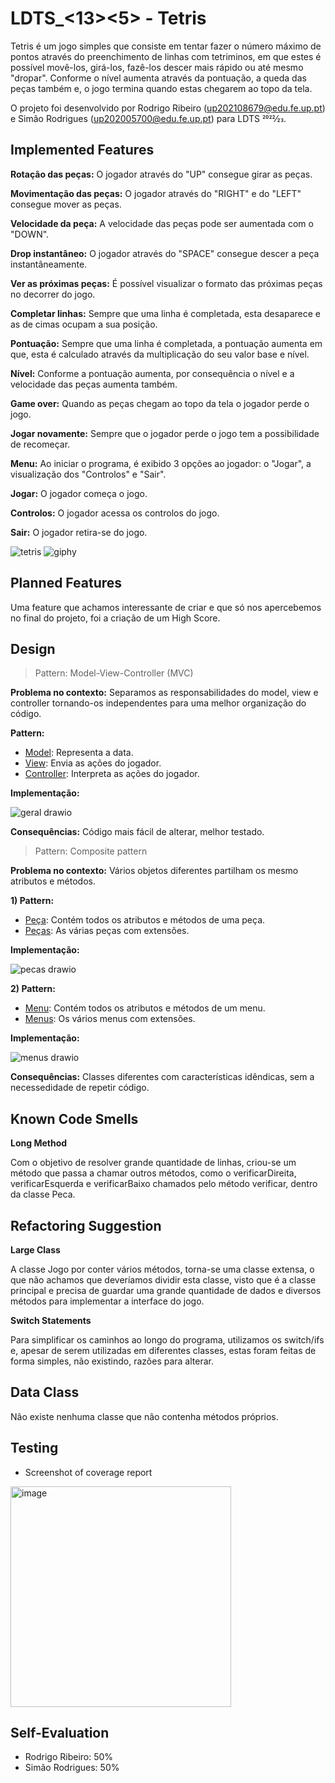 # **LDTS_<13><5> - Tetris**

Tetris é um jogo simples que consiste em tentar fazer o número máximo de pontos através
do preenchimento de linhas com tetriminos, em que estes é possível movê-los, girá-los, fazê-los
descer mais rápido ou até mesmo "dropar". Conforme o nível aumenta através da pontuação, a queda das
peças também e, o jogo termina quando estas chegarem ao topo da tela.

O projeto foi desenvolvido por Rodrigo Ribeiro (up202108679@edu.fe.up.pt)
e Simão Rodrigues (up202005700@edu.fe.up.pt) para LDTS 2022⁄23.


## **Implemented Features**

**Rotação das peças:** O jogador através do "UP" consegue girar as peças. 

**Movimentação das peças:** O jogador através do "RIGHT" e do "LEFT" consegue mover as peças.

**Velocidade da peça:** A velocidade das peças pode ser aumentada com o "DOWN".

**Drop instantâneo:** O jogador através do "SPACE" consegue descer a peça instantâneamente.

**Ver as próximas peças:** É possível visualizar o formato das próximas peças no decorrer do jogo.

**Completar linhas:** Sempre que uma linha é completada, esta desaparece e as de cimas ocupam a sua posição.

**Pontuação:** Sempre que uma linha é completada, a pontuação aumenta em que, esta é calculado através
da multiplicação do seu valor base e nível.

**Nível:** Conforme a pontuação aumenta, por consequência o nível e a velocidade das peças aumenta também.

**Game over:** Quando as peças chegam ao topo da tela o jogador perde o jogo.

**Jogar novamente:** Sempre que o jogador perde o jogo tem a possibilidade de recomeçar.

**Menu:** Ao iniciar o programa, é exibido 3 opções ao jogador: o "Jogar", a visualização dos "Controlos" e "Sair".

**Jogar:** O jogador começa o jogo.

**Controlos:** O jogador acessa os controlos do jogo.

**Sair:** O jogador retira-se do jogo.

![tetris](https://user-images.githubusercontent.com/113983743/208766450-a4bbd31c-a0eb-45cc-b5dd-e48bc3dab8ec.png)
![giphy](https://user-images.githubusercontent.com/93003716/208778180-82f76e5e-883b-48d2-920c-6a7697592936.gif)


## **Planned Features**

Uma feature que achamos interessante de criar e que só nos apercebemos no final do projeto, foi a criação de um High Score. 


## **Design**

> Pattern: Model-View-Controller (MVC)

**Problema no contexto:** Separamos as responsabilidades do model, view e controller tornando-os
independentes para uma melhor organização do código.

**Pattern:**
- [Model](https://github.com/qsimaor/projects/tree/main/Tetris/src/main/java/tetris/Model): Representa a data.
- [View](https://github.com/qsimaor/projects/tree/main/Tetris/src/main/java/tetris/View): Envia as ações do jogador.
- [Controller](https://github.com/qsimaor/projects/tree/main/Tetris/src/main/java/tetris/Controller): Interpreta as ações do jogador.

**Implementação:**

![geral drawio](https://user-images.githubusercontent.com/93003716/207922450-59ae4a46-8cfb-4919-a8d0-9e951d2f3208.png)

**Consequências:** Código mais fácil de alterar, melhor testado.


> Pattern: Composite pattern

**Problema no contexto:** Vários objetos diferentes partilham os mesmo atributos e métodos.

**1) Pattern:**

- [Peça](https://github.com/qsimaor/projects/blob/main/Tetris/src/main/java/tetris/Model/Pecas/Peca.java): Contém todos os atributos e métodos de uma peça.
- [Peças](https://github.com/qsimaor/projects/tree/main/Tetris/src/main/java/tetris/Model/Pecas): As várias peças com extensões.

**Implementação:**

![pecas drawio](https://user-images.githubusercontent.com/93003716/207922588-7049f8a3-aeea-4c69-981d-a8c82722bcd9.png)


**2) Pattern:**

- [Menu](https://github.com/qsimaor/projects/blob/main/Tetris/src/main/java/tetris/Controller/Menus/Menu.java): Contém todos os atributos e métodos de um menu.
- [Menus](https://github.com/qsimaor/projects/tree/main/Tetris/src/main/java/tetris/Controller/Menus): Os vários menus com extensões.

**Implementação:**

![menus drawio](https://user-images.githubusercontent.com/93003716/207922623-e67bab30-3e86-406c-a78c-64615b1625f2.png)

**Consequências:** Classes diferentes com características idêndicas, sem a necessedidade de repetir código.


## **Known Code Smells** 

**Long Method**

Com o objetivo de resolver grande quantidade de linhas, criou-se um método que passa a chamar outros métodos, como o verificarDireita, verificarEsquerda e verificarBaixo chamados pelo método verificar, dentro da classe Peca.


## **Refactoring Suggestion**

**Large Class**

A classe Jogo por conter vários métodos, torna-se uma classe extensa, o que não achamos que deveríamos dividir esta classe, visto que é a classe principal e precisa de guardar uma grande quantidade de dados e diversos métodos para implementar a interface do jogo.

**Switch Statements**

Para simplificar os caminhos ao longo do programa, utilizamos os switch/ifs e, apesar de serem utilizadas em diferentes classes, estas foram feitas de forma simples, não existindo, razões para alterar.


## **Data Class**

Não existe nenhuma classe que não contenha métodos próprios.


## **Testing**

- Screenshot of coverage report

<img width="353" alt="image" src="https://user-images.githubusercontent.com/93003716/208681177-5f889599-615b-4afc-93cb-bb9e3a46498d.png">


## **Self-Evaluation**

- Rodrigo Ribeiro: 50%
- Simão Rodrigues: 50%
